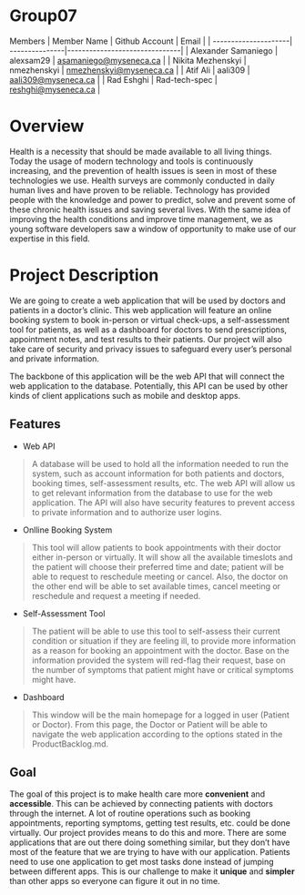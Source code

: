 # Group07
Members
|      Member Name     | Github Account |           Email               |
| ---------------------| ---------------|-------------------------------|
| Alexander Samaniego  | alexsam29      | asamaniego@myseneca.ca        |
| Nikita Mezhenskyi    | nmezhenskyi    | nmezhenskyi@myseneca.ca       |
| Atif Ali             | aali309        | aali309@myseneca.ca           |
| Rad Eshghi           | Rad-tech-spec  | reshghi@myseneca.ca           |

# Overview
Health is a necessity that should be made available to all living things. Today the usage of modern technology and tools is continuously increasing, and the prevention of health issues is seen in most of these technologies we use. Health surveys are commonly conducted in daily human lives and have proven to be reliable. Technology has provided people with the knowledge and power to predict, solve and prevent some of these chronic health issues and saving several lives. With the same idea of improving the health conditions and improve time management, we as young software developers saw a window of opportunity to make use of our expertise in this field. 

# Project Description
We are going to create a web application that will be used by doctors and patients in a doctor’s clinic. This web application will feature an online booking system to book in-person or virtual check-ups, a self-assessment tool for patients, as well as a dashboard for doctors to send prescriptions, appointment notes, and test results to their patients. Our project will also take care of security and privacy issues to safeguard every user’s personal and private information.

The backbone of this application will be the web API that will connect the web application to the database. Potentially, this API can be used by other kinds of client applications such as mobile and desktop apps.

## Features

- Web API 
> A database will be used to hold all the information needed to run the system, such as account information for both patients and doctors, booking times, self-assessment  results, etc. The web API will allow us to get relevant information from the database to use for the web application. The API will also have security features to prevent access to private information and to authorize user logins. 

- Onlline Booking System
> This tool will allow patients to book appointments with their doctor either in-person or virtually. It will show all the available timeslots and the patient will choose their  preferred time and date; patient will be able to request to reschedule meeting or cancel. Also, the doctor on the other end will be able to set available times, cancel meeting  or reschedule and request a meeting if needed.  

- Self-Assessment Tool
> The patient will be able to use this tool to self-assess their current condition or situation if they are feeling ill, to provide more information as a reason for booking an appointment with the doctor. Base on the information provided the system will red-flag their request, base on the number of symptoms that patient might have or critical symptoms might have. 


- Dashboard 
> This window will be the main homepage for a logged in user (Patient or Doctor).  From this page, the Doctor or Patient will be able to navigate the web application according to the options stated in the ProductBacklog.md.

## Goal
The goal of this project is to make health care more **convenient** and **accessible**. This can be achieved by connecting patients with doctors through the internet. A lot of routine operations such as booking appointments, reporting symptoms, getting test results, etc. could be done virtually. Our project provides means to do this and more. There are some applications that are out there doing something similar, but they don’t have most of the feature that we are trying to have with our application. Patients need to use one application to get most tasks done instead of jumping between different apps. This is our challenge to make it **unique** and **simpler** than other apps so everyone can figure it out in no time.  

